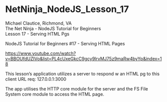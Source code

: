 # NetNinja_NodeJS_Lesson_17
Michael Clautice, Richmond, VA<br>
The Net Ninja - NodeJS Tutorial for Beginners<br>
Lesson 17 - Serving HTML Pgs

NodeJS Tutorial for Beginners #17 - Serving HTML Pages

https://www.youtube.com/watch?v=BBOUfdUZIVo&list=PL4cUxeGkcC9gcy9lrvMJ75z9maRw4byYp&index=18

This lesson’s application utilizes a server to respond w an HTML pg to this client URL req: 127.0.0.1:3000

The app utilises the HTTP core module for the server and the FS File System core module to access the HTML page.
